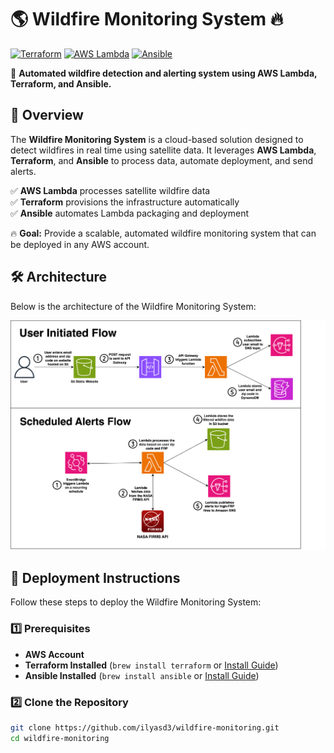 # 🌎 Wildfire Monitoring System 🔥

[![Terraform](https://img.shields.io/badge/Terraform-IaC-blueviolet)](https://www.terraform.io/)
[![AWS Lambda](https://img.shields.io/badge/AWS-Lambda-orange)](https://aws.amazon.com/lambda/)
[![Ansible](https://img.shields.io/badge/Ansible-Automation-red)](https://www.ansible.com/)

🚀 **Automated wildfire detection and alerting system using AWS Lambda, Terraform, and Ansible.**

## 📌 Overview

The **Wildfire Monitoring System** is a cloud-based solution designed to detect wildfires in real time using satellite data. It leverages **AWS Lambda**, **Terraform**, and **Ansible** to process data, automate deployment, and send alerts.

✅ **AWS Lambda** processes satellite wildfire data  
✅ **Terraform** provisions the infrastructure automatically  
✅ **Ansible** automates Lambda packaging and deployment  

🔥 **Goal:** Provide a scalable, automated wildfire monitoring system that can be deployed in any AWS account.

## 🛠️ Architecture

Below is the architecture of the Wildfire Monitoring System:

<img src="architecture_diagram.svg" alt="Wildfire Monitoring Architecture" width="800">

## 🚀 Deployment Instructions

Follow these steps to deploy the Wildfire Monitoring System:

### **1️⃣ Prerequisites**
- **AWS Account**
- **Terraform Installed** (`brew install terraform` or [Install Guide](https://developer.hashicorp.com/terraform/tutorials/aws-get-started/install-cli))
- **Ansible Installed** (`brew install ansible` or [Install Guide](https://docs.ansible.com/ansible/latest/installation_guide/intro_installation.html))

### **2️⃣ Clone the Repository**
```sh
git clone https://github.com/ilyasd3/wildfire-monitoring.git
cd wildfire-monitoring
